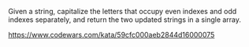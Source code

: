 Given a string, capitalize the letters that occupy even indexes and odd indexes separately, and return the two updated strings in a single array.

https://www.codewars.com/kata/59cfc000aeb2844d16000075

